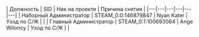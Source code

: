 
| Должность | SID | Ник на проекте | Причина снятия |
|---|---|---|---|---|---|
| Наборный Администратор | STEAM_0:0:146879847 | Nyan Kater | Уход по С/Ж |  |
| Главный Администратор | STEAM_0:1:100693084 | Ange Wiloncy | Уход по С/Ж |  |
